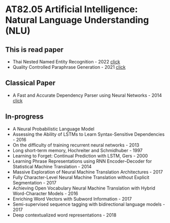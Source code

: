 #  AT82.05 Artificial Intelligence: Natural Language Understanding (NLU)

## This is read paper
- Thai Nested Named Entity Recognition - 2022 [click](./Assignment/paper/00%20-%20Thai%20Nested%20Named%20Entity%20Recognition%20Corpus.md)
- Quality Controlled Paraphrase Generation - 2021 [click](./Assignment/paper/04%20-%20Quality%20Controlled%20Paraphrase%20Generation.md)

## Classical Paper
- A Fast and Accurate Dependency Parser using Neural Networks - 2014 [click](./Assignment/paper/03%20-%20A%20Fast%20and%20Accurate%20Dependency%20Parser%20using%20Neural%20Networks.md)

## In-progress
- A Neural Probabilistic Language Model
- Assessing the Ability of LSTMs to Learn Syntax-Sensitive Dependencies - 2016 
- On the difficulty of training recurrent neural networks - 2013
- Long short-term memory, Hochreiter and Schmidhuber - 1997
- Learning to Forget: Continual Prediction with LSTM, Gers - 2000
- Learning Phrase Representations using RNN Encoder–Decoder for Statistical Machine Translation - 2014
- Massive Exploration of Neural Machine Translation Architectures - 2017
- Fully Character-Level Neural Machine Translation without Explicit Segmentation - 2017
- Achieving Open Vocabulary Neural Machine Translation with Hybrid Word-Character Models - 2016
- Enriching Word Vectors with Subword Information - 2017
- Semi-supervised sequence tagging with bidirectional language models - 2017
- Deep contextualized word representations - 2018